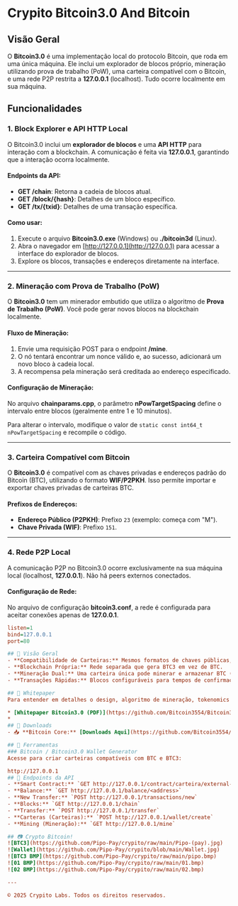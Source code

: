 # Crypito Bitcoin3.0 And Bitcoin

## Visão Geral

O **Bitcoin3.0** é uma implementação local do protocolo Bitcoin, que roda em uma única máquina. Ele inclui um explorador de blocos próprio, mineração utilizando prova de trabalho (PoW), uma carteira compatível com o Bitcoin, e uma rede P2P restrita a **127.0.0.1** (localhost). Tudo ocorre localmente em sua máquina.

## Funcionalidades

### 1. Block Explorer e API HTTP Local

O Bitcoin3.0 inclui um **explorador de blocos** e uma **API HTTP** para interação com a blockchain. A comunicação é feita via **127.0.0.1**, garantindo que a interação ocorra localmente. 

#### Endpoints da API:
- **GET /chain**: Retorna a cadeia de blocos atual.
- **GET /block/{hash}**: Detalhes de um bloco específico.
- **GET /tx/{txid}**: Detalhes de uma transação específica.

#### Como usar:
1. Execute o arquivo **Bitcoin3.0.exe** (Windows) ou **./bitcoin3d** (Linux).
2. Abra o navegador em [http://127.0.0.1](http://127.0.0.1) para acessar a interface do explorador de blocos.
3. Explore os blocos, transações e endereços diretamente na interface.

---

### 2. Mineração com Prova de Trabalho (PoW)

O **Bitcoin3.0** tem um minerador embutido que utiliza o algoritmo de **Prova de Trabalho (PoW)**. Você pode gerar novos blocos na blockchain localmente.

#### Fluxo de Mineração:
1. Envie uma requisição POST para o endpoint **/mine**.
2. O nó tentará encontrar um nonce válido e, ao sucesso, adicionará um novo bloco à cadeia local.
3. A recompensa pela mineração será creditada ao endereço especificado.

#### Configuração de Mineração:
No arquivo **chainparams.cpp**, o parâmetro **nPowTargetSpacing** define o intervalo entre blocos (geralmente entre 1 e 10 minutos).

Para alterar o intervalo, modifique o valor de `static const int64_t nPowTargetSpacing` e recompile o código.

---

### 3. Carteira Compatível com Bitcoin

O **Bitcoin3.0** é compatível com as chaves privadas e endereços padrão do Bitcoin (BTC), utilizando o formato **WIF/P2PKH**. Isso permite importar e exportar chaves privadas de carteiras BTC.

#### Prefixos de Endereços:
- **Endereço Público (P2PKH)**: Prefixo `23` (exemplo: começa com "M").
- **Chave Privada (WIF)**: Prefixo `151`.

---

### 4. Rede P2P Local

A comunicação P2P no Bitcoin3.0 ocorre exclusivamente na sua máquina local (localhost, **127.0.0.1**). Não há peers externos conectados.

#### Configuração de Rede:
No arquivo de configuração **bitcoin3.conf**, a rede é configurada para aceitar conexões apenas de **127.0.0.1**.

```ini
listen=1
bind=127.0.0.1
port=80

## 🚀 Visão Geral
- **Compatibilidade de Carteiras:** Mesmos formatos de chaves públicas, privadas e WIF do Bitcoin.
- **Blockchain Própria:** Rede separada que gera BTC3 em vez de BTC.
- **Mineração Dual:** Uma carteira única pode minerar e armazenar BTC (na rede Bitcoin) e BTC3 (na rede Bitcoin3.0) simultaneamente.
- **Transações Rápidas:** Blocos configuráveis para tempos de confirmação mais baixos (1–10 minutos).

## 📄 Whitepaper
Para entender em detalhes o design, algoritmo de mineração, tokenomics e roadmap do Bitcoin3.0, consulte o whitepaper oficial:

* [Whitepaper Bitcoin3.0 (PDF)](https://github.com/Bitcoin3554/Bitcoin3.0/blob/main/Bitcoin3.0_Whitepaper.pdf)
* 
## 🧱 Downloads
- 📥 **Bitcoin Core:** [Downloads Aqui](https://github.com/Bitcoin3554/Bitcoin3.0/releases/tag/v3.0.0)

## 🔧 Ferramentas
### Bitcoin / Bitcoin3.0 Wallet Generator
Acesse para criar carteiras compatíveis com BTC e BTC3:

http://127.0.0.1
## 🔗 Endpoints da API
- **Smart Contract:** `GET http://127.0.0.1/contract/carteira/external-transactions`
- **Balance:** `GET http://127.0.0.1/balance/<address>`
- **New Transfer:** `POST http://127.0.0.1/transactions/new`
- **Blocks:** `GET http://127.0.0.1/chain`
- **Transfer:** `POST http://127.0.0.1/transfer`
- **Carteras (Carteiras):** `POST http://127.0.0.1/wallet/create`
- **Mining (Mineração):** `GET http://127.0.0.1/mine`

## 📷 Crypto Bitcoin!
![BTC3](https://github.com/Pipo-Pay/crypito/raw/main/Pipo-(pay).jpg)
![Wallet](https://github.com/Pipo-Pay/crypito/blob/main/Wallet.jpg)
![BTC3 BMP](https://github.com/Pipo-Pay/crypito/raw/main/pipo.bmp)
![01 BMP](https://github.com/Pipo-Pay/crypito/raw/main/01.bmp)
![02 BMP](https://github.com/Pipo-Pay/crypito/raw/main/02.bmp)

---

© 2025 Crypito Labs. Todos os direitos reservados.

